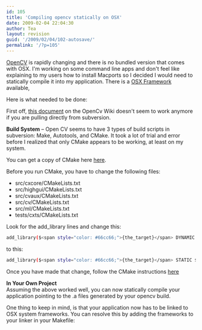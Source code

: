 ```yaml
---
id: 105
title: 'Compiling opencv statically on OSX'
date: 2009-02-04 22:04:30
author: Tea
layout: revision
guid: '/2009/02/04/102-autosave/'
permalink: '/?p=105'
---
```


[OpenCV](http://opencv.willowgarage.com/wiki/) is rapidly changing and there is no bundled version that comes with OSX. I'm working on some command line apps and don't feel like explaining to my users how to install Macports so I decided I would need to statically compile it into my application. There is a [OSX Framework](http://opencv.willowgarage.com/wiki/PrivateFramework) available,

Here is what needed to be done:

First off, [this document](http://opencv.willowgarage.com/wiki/Mac_OS_X_OpenCV_Port) on the OpenCv Wiki doesn't seem to work anymore if you are pulling directly from subversion.

**Build System** – Open CV seems to have 3 types of build scripts in subversion: Make, Autotools, and CMake. It took a lot of trial and error before I realized that only CMake appears to be working, at least on my system.

You can get a copy of CMake here [here](http://www.cmake.org/cmake/resources/software.html).

Before you run CMake, you have to change the following files:

- src/cxcore/CMakeLists.txt
- src/highgui/CMakeLists.txt
- src/cvaux/CMakeLists.txt
- src/cv/CMakeLists.txt
- src/ml/CMakeLists.txt
- tests/cxts/CMakeLists.txt

Look for the add\_library lines and change this:

```bash
add_library($<span style="color: #66cc66;">{the_target}</span> DYNAMIC $<span style="color: #66cc66;">{lib_srcs}</span> $<span style="color: #66cc66;">{lib_hdrs}</span>)
```

to this:

```bash
add_library($<span style="color: #66cc66;">{the_target}</span> STATIC $<span style="color: #66cc66;">{lib_srcs}</span> $<span style="color: #66cc66;">{lib_hdrs}</span>)
```

Once you have made that change, follow the CMake instructions [here](http://opencv.willowgarage.com/wiki/InstallGuide)

**In Your Own Project**  
Assuming the above worked well, you can now statically compile your application pointing to the .a files generated by your opencv build.

One thing to keep in mind, is that your application now has to be linked to OSX system frameworks. You can resolve this by adding the frameworks to your linker in your Makefile:

```bash
 
```